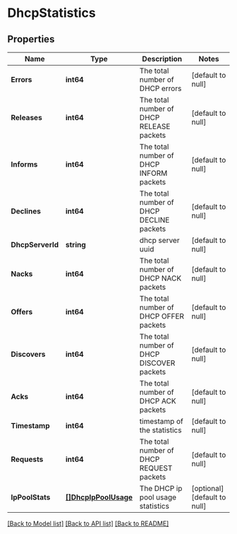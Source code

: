 # DhcpStatistics

## Properties
Name | Type | Description | Notes
------------ | ------------- | ------------- | -------------
**Errors** | **int64** | The total number of DHCP errors | [default to null]
**Releases** | **int64** | The total number of DHCP RELEASE packets | [default to null]
**Informs** | **int64** | The total number of DHCP INFORM packets | [default to null]
**Declines** | **int64** | The total number of DHCP DECLINE packets | [default to null]
**DhcpServerId** | **string** | dhcp server uuid | [default to null]
**Nacks** | **int64** | The total number of DHCP NACK packets | [default to null]
**Offers** | **int64** | The total number of DHCP OFFER packets | [default to null]
**Discovers** | **int64** | The total number of DHCP DISCOVER packets | [default to null]
**Acks** | **int64** | The total number of DHCP ACK packets | [default to null]
**Timestamp** | **int64** | timestamp of the statistics | [default to null]
**Requests** | **int64** | The total number of DHCP REQUEST packets | [default to null]
**IpPoolStats** | [**[]DhcpIpPoolUsage**](DhcpIpPoolUsage.md) | The DHCP ip pool usage statistics | [optional] [default to null]

[[Back to Model list]](../README.md#documentation-for-models) [[Back to API list]](../README.md#documentation-for-api-endpoints) [[Back to README]](../README.md)

